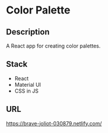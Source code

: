 # Color Palette

## Description

A React app for creating color palettes.

## Stack

- React
- Material UI
- CSS in JS

## URL

https://brave-joliot-030879.netlify.com/
